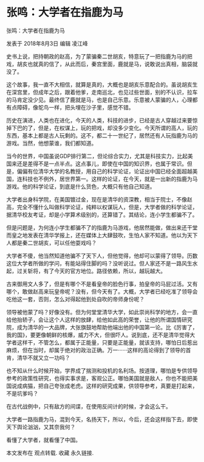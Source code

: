 # 张鸣：大学者在指鹿为马

张鸣：大学者在指鹿为马

发表于 2018年8月3日 编辑 凌江峰

史书上说，把持朝政的赵高，为了蒙骗秦二世胡亥，特意玩了一把指鹿为马的把戏，胡亥也就真的信了，从此而后，秦宫里面，鹿就是马，说敢说出真相，脑袋就没了。

这个故事，我一直不大相信，就算是真的，大概也是胡亥乐意配合的。虽说胡亥生在深宫里，但成年之后，跟着他爹，走南巡北，也见过些世面，别的不认识，拉车的马肯定没少见。最终信了鹿就是马，也是自己乐意。乐意被人蒙骗的人，心理都有点障碍，像鸵鸟一样，把头埋在沙子里，感觉不错。

历史在演进，人类也在进化，今天的人类，科技的进步，已经是古人穿越过来要惊掉下巴的了，但是，在权谋上，玩的把戏，却没多少变化。今天所谓的高人，玩的东西，基本上都是古人玩剩的。这不，都二十一世纪了，居然还有人玩指鹿为马的游戏。当然，他想蒙谁，我们都知道。

当今的世界，中国虽说GDP排行第二，但论综合实力，尤其是科技实力，比起美国来还是差得不是一点半点。这点事儿，即使在中国的知识界，也属于常识。但是，偏偏有位清华大学的名教授，用自己的科学论证，论证出中国已经全面超越美国，连科技也不例外，居世界第一。这样的论证，在今天，就是一出新的指鹿为马游戏。他的科学论证，到底是什么货色，大概只有他自己知道。

大学者出身科学院，在美国镀过金，现在是清华的资深教，相当于院士，不像赵高，完全不懂什么叫做科学论证，纯粹以权谋玩人，但是，大学者做的科学论证，据清华校友考证，却是小学算术级别的，还算错了。其结论，连小学生都骗不了。

但是问题是，为何连小学生都骗不了的指鹿为马游戏，他居然能做，做出来还干堂而皇之地发表在清华学报上，还在媒体上大肆鼓吹，生怕人家不知道。他以为天下人都是秦二世胡亥，可以任他耍戏吗？

大学者不傻，他当然知道他骗不了天下人，但他觉得，他却可以蒙得了领导。历数这位大学者所做的学问，有能站得住脚的吗？没听说过。但人家还不是一路风生水起，过关斩将，有了今天的官方地位。路径依赖，所以，越玩越大。

古来御用文人多了，但是有哪个不是看皇帝的脸色行事，拍皇帝的马屁过活。又有哪个，敢做赵高来玩皇帝呢？没有，但今天有了。大概，大学者已经吃准了领导会吃他这一套，否则，怎么对得起他到处自吹的帝师身份呢？

领导被他蒙了吗？好像没有。但为何堂堂清华大学，如此崇尚科学的地方，会一直给他抬轿子，会让这个人这样的放肆，给他如此高的荣誉，让他的所谓国情研究院，成为清华的一大品牌，大张旗鼓地帮助他端出他的中国第一论。比《厉害了，我的国》，要更像朝鲜的核爆，威力不大，但很吓人。说到底，还不是清华觉得大学者这样干，不管怎么，都属于正能量，只要是正能量，就该支持，哪怕日后惹出麻烦，但在当时，却属于绝对的政治正确。万一······这样的高论得到了领导的首肯，清华不就又立一功吗？

也不知从什么时候开始，学界成了揣测和投机的名利场。按道理，哪怕是专供领导参考的政策性研究，也得实事求是，客观公正。哪怕美国就是敌人，你也不能把美国说成病猫，把自己夸张成老虎。这样的研究成果，供领导参考，真要是打起来，不是坑爹吗？

在古代战例中，只有敌方的间谍，在使用反间计的时候，才会这么干。

大学者一路指鹿为马，混到今天，名扬天下，所以，今后，还会这样指下去，即使天下舆论汹汹，又其奈我何？

看懂了大学者，就看懂了中国。

本文发布在 观点转载. 收藏 永久链接.